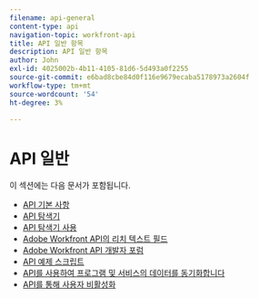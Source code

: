 ```yaml
---
filename: api-general
content-type: api
navigation-topic: workfront-api
title: API 일반 항목
description: API 일반 항목
author: John
exl-id: 4025002b-4b11-4105-81d6-5d493a0f2255
source-git-commit: e6bad8cbe84d0f116e9679ecaba5178973a2604f
workflow-type: tm+mt
source-wordcount: '54'
ht-degree: 3%

---
```



# API 일반

이 섹션에는 다음 문서가 포함됩니다.

* [API 기본 사항](../../wf-api/general/api-basics.md)
* [API 탐색기](../../wf-api/general/api-explorer.md)
* [API 탐색기 사용](../../wf-api/general/using-api-explorer.md)
* [Adobe Workfront API의 리치 텍스트 필드](../../wf-api/general/rich-text-field-api.md)
* [Adobe Workfront API 개발자 포럼](../../wf-api/general/api-developer-forum.md)
* [API 예제 스크립트](../../wf-api/general/api-example-scripts.md)
* [API를 사용하여 프로그램 및 서비스의 데이터를 동기화합니다](../../wf-api/general/api-sync-data.md)
* [API를 통해 사용자 비활성화](../../wf-api/general/deactivate-user-api.md)
<!--
* [Projects API](../../wf-api/general/projects-api.md)
-->
